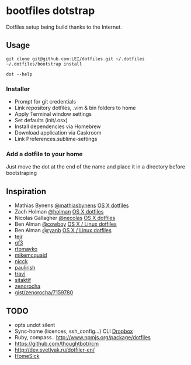 # bootfiles dotstrap

Dotfiles setup being build thanks to the Internet.

## Usage

	git clone git@github.com:LEI/dotfiles.git ~/.dotfiles
	~/.dotfiles/bootstrap install

	dot --help

### Installer

- Prompt for git credentials
- Link repository dotfiles, .vim & bin folders to home
- Apply Terminal window settings
- Set defaults (init/.osx)
- Install dependencies via Homebrew
- Download application via Caskroom
- Link Preferences.sublime-settings

### Add a dotfile to your home

Just move the dot at the end of the name and place it in a directory before bootstraping

## Inspiration

- Mathias Bynens [@mathiasbynens](//github.com/mathiasbynens) [OS X dotfiles](//github.com/mathiasbynens/dotfiles)
- Zach Holman [@holman](//github.com/holman) [OS X dotfiles](//github.com/holman/dotfiles)
- Nicolas Gallagher [@necolas](//github.com/necolas) [OS X dotfiles](//github.com/necolas/dotfiles)
- Ben Alman [@cowboy](//github.com/cowboy) [OS X / Linux dotfiles](//github.com/cowboy/dotfiles)
- Ben Alman [@ryanb](//github.com/ryanb) [OS X / Linux dotfiles](//github.com/ryanb/dotfiles)
- [tejr](//github.com/tejr/dotfiles)
- [gf3](//github.com/gf3/dotfiles)
- [rtomayko](//github.com/rtomayko/dotfiles)
- [mikemcquaid](//github.com/mikemcquaid/dotfiles)
- [nicck](//github.com/nicck/dotfiles)
- [paulirish](//github.com/paulirish/dotfiles)
- [travi](//github.com/travi/dotfiles)
- [sitaktif](//github.com/sitaktif/dotfiles)
- [zenorocha](//github.com/zenorocha/dotfiles)
- [gist/zenorocha/7159780](//gist.github.com/zenorocha/7159780)

## TODO

- opts undot silent
- Sync-home (licences, ssh_config...) CLI [Dropbox](http://www.dropboxwiki.com/tips-and-tricks/using-the-official-dropbox-command-line-interface-cli)
- Ruby, compass.. http://www.npmjs.org/package/dotfiles
- https://github.com/thoughtbot/rcm
- http://dev.svetlyak.ru/dotfiler-en/
- [HomeSick](http://technicalpickles.com/posts/never-leave-your-dotfiles-behind-again-with-homesick/)

